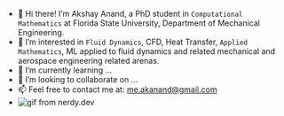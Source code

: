 - 👋 Hi there! I’m Akshay Anand, a PhD student in <code>Computational Mathematics</code> at Florida State University, Department of Mechanical Engineering.
- 👀 I’m interested in <code>Fluid Dynamics</code>, CFD, Heat Transfer, <code>Applied Mathematics</code>, ML applied to fluid dynamics and related mechanical and aerospace engineering related arenas.
- 🌱 I’m currently learning ...
- 💞️ I’m looking to collaborate on ...
- 📫 Feel free to contact me at: me.akanand@gmail.com
- ![gif from nerdy.dev](https://akshay23sept.github.io/Conferences/Research/aerodynamic_effort.gif)


<!---
anand-me/anand-me is a ✨ special ✨ repository because its `README.md` (this file) appears on your GitHub profile.
You can click the Preview link to take a look at your changes.
--->
